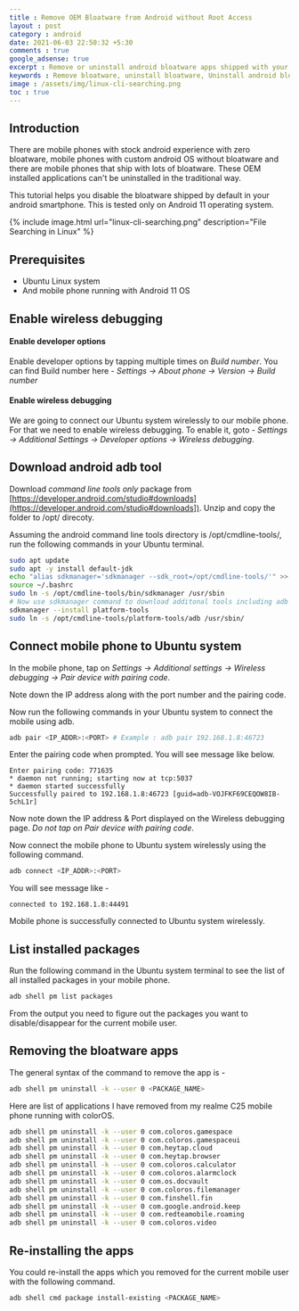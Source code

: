 ```yaml
---
title : Remove OEM Bloatware from Android without Root Access
layout : post
category : android
date: 2021-06-03 22:50:32 +5:30
comments : true
google_adsense: true
excerpt : Remove or uninstall android bloatware apps shipped with your new android mobile phone without root access.
keywords : Remove bloatware, uninstall bloatware, Uninstall android bloatware using adb, Uninstall android bloatware without root access using adb tool
image : /assets/img/linux-cli-searching.png
toc : true
---
```

## Introduction
There are mobile phones with stock android experience with zero bloatware, mobile phones with custom android OS without bloatware and there are mobile phones that ship with lots of bloatware. These OEM installed applications can't be uninstalled in the traditional way.

This tutorial helps you disable the bloatware shipped by default in your android smartphone. This is tested only on Android 11 operating system.

{% include image.html url="linux-cli-searching.png" description="File Searching in Linux" %}
## Prerequisites

 - Ubuntu Linux system
 - And mobile phone running with Android 11 OS

## Enable wireless debugging
#### Enable developer options
Enable developer options by tapping multiple times on *Build number*. You can find Build number here - *Settings -> About phone -> Version -> Build number*
#### Enable wireless debugging
We are going to connect our Ubuntu system wirelessly to our mobile phone. For that we need to enable wireless debugging. To enable it, goto - *Settings -> Additional Settings -> Developer options -> Wireless debugging*.

## Download android adb tool
Download *command line tools only* package from [https://developer.android.com/studio#downloads](https://developer.android.com/studio#downloads]). Unzip and copy the folder to /opt/ direcoty.

Assuming the android command line tools directory is /opt/cmdline-tools/, run the following commands in your Ubuntu terminal.

```bash
sudo apt update
sudo apt -y install default-jdk
echo "alias sdkmanager='sdkmanager --sdk_root=/opt/cmdline-tools/'" >> ~/.bashrc
source ~/.bashrc
sudo ln -s /opt/cmdline-tools/bin/sdkmanager /usr/sbin
# Now use sdkmanager command to download additonal tools including adb
sdkmanager --install platform-tools
sudo ln -s /opt/cmdline-tools/platform-tools/adb /usr/sbin/
```

## Connect mobile phone to Ubuntu system
In the mobile phone, tap on *Settings -> Additional settings -> Wireless debugging -> Pair device with pairing code*.

Note down the IP address along with the port number and the pairing code.

Now run the following commands in your Ubuntu system to connect the mobile using adb.
```bash
adb pair <IP_ADDR>:<PORT> # Example : adb pair 192.168.1.8:46723
```
Enter the pairing code when prompted. You will see message like below.
```
Enter pairing code: 771635
* daemon not running; starting now at tcp:5037
* daemon started successfully
Successfully paired to 192.168.1.8:46723 [guid=adb-VOJFKF69CEQOW8IB-5chL1r]
```
Now note down the IP address & Port displayed on the Wireless debugging page. *Do not tap on Pair device with pairing code*.

Now connect the mobile phone to Ubuntu system wirelessly using the following command.
```bash
adb connect <IP_ADDR>:<PORT>
```
You will see message like - 
```
connected to 192.168.1.8:44491
```
Mobile phone is successfully connected to Ubuntu system wirelessly.

## List installed packages
Run the following command in the Ubuntu system terminal to see the list of all installed packages in your mobile phone.
```bash
adb shell pm list packages
```
From the output you need to figure out the packages you want to disable/disappear for the current mobile user.

## Removing the bloatware apps
The general syntax of the command to remove the app is -
```bash
adb shell pm uninstall -k --user 0 <PACKAGE_NAME>
```
Here are list of applications I have removed from my realme C25 mobile phone running with colorOS.

```bash
adb shell pm uninstall -k --user 0 com.coloros.gamespace
adb shell pm uninstall -k --user 0 com.coloros.gamespaceui
adb shell pm uninstall -k --user 0 com.heytap.cloud
adb shell pm uninstall -k --user 0 com.heytap.browser
adb shell pm uninstall -k --user 0 com.coloros.calculator
adb shell pm uninstall -k --user 0 com.coloros.alarmclock
adb shell pm uninstall -k --user 0 com.os.docvault
adb shell pm uninstall -k --user 0 com.coloros.filemanager
adb shell pm uninstall -k --user 0 com.finshell.fin
adb shell pm uninstall -k --user 0 com.google.android.keep
adb shell pm uninstall -k --user 0 com.redteamobile.roaming
adb shell pm uninstall -k --user 0 com.coloros.video
```
## Re-installing the apps
You could re-install the apps which you removed for the current mobile user with the following command.
```bash
adb shell cmd package install-existing <PACKAGE_NAME>
```
